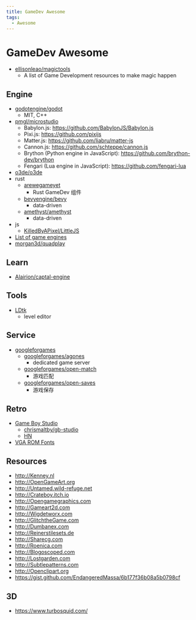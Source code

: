 ```yaml
---
title: GameDev Awesome
tags:
  - Awesome
---
```


# GameDev Awesome

- [ellisonleao/magictools](https://github.com/ellisonleao/magictools)
  - A list of Game Development resources to make magic happen

## Engine

- [godotengine/godot](https://github.com/godotengine/godot)
  - MIT, C++
- [pmgl/microstudio](https://github.com/pmgl/microstudio)
  - Babylon.js: https://github.com/BabylonJS/Babylon.js
  - Pixi.js: https://github.com/pixijs
  - Matter.js: https://github.com/liabru/matter-js
  - Cannon.js: https://github.com/schteppe/cannon.js
  - Brython (Python engine in JavaScript): https://github.com/brython-dev/brython
  - Fengari (Lua engine in JavaScript): https://github.com/fengari-lua
- [o3de/o3de](https://github.com/o3de/o3de)
- rust
  - [arewegameyet](https://arewegameyet.rs/)
    - Rust GameDev 组件
  - [bevyengine/bevy](https://github.com/bevyengine/bevy)
    - data-driven
  - [amethyst/amethyst](https://github.com/amethyst/amethyst)
    - data-driven
- js
  - [KilledByAPixel/LittleJS](https://github.com/KilledByAPixel/LittleJS)
- [List of game engines](https://en.wikipedia.org/wiki/List_of_game_engines)
- [morgan3d/quadplay](https://github.com/morgan3d/quadplay)

## Learn

- [Alairion/captal-engine](https://github.com/Alairion/captal-engine)

## Tools

- [LDtk](https://deepnight.itch.io/ldtk)
  - level editor

## Service

- [googleforgames](https://github.com/googleforgames)
  - [googleforgames/agones](https://github.com/googleforgames/agones)
    - dedicated game server
  - [googleforgames/open-match](https://github.com/googleforgames/open-match)
    - 游戏匹配
  - [googleforgames/open-saves](https://github.com/googleforgames/open-saves)
    - 游戏保存

## Retro

- [Game Boy Studio](https://www.gbstudio.dev/)
  - [chrismaltby/gb-studio](https://github.com/chrismaltby/gb-studio)
  - [HN](https://news.ycombinator.com/item?id=26979879)
- [VGA ROM Fonts](http://www.alexandrugroza.ro/microelectronics/essays-research/vga-rom-fonts/index.html)

## Resources

- http://Kenney.nl
- http://OpenGameArt.org
- http://Untamed.wild-refuge.net
- http://Crateboy.itch.io
- http://Opengamegraphics.com
- http://Gameart2d.com
- http://Wigdetworx.com
- http://GlitchtheGame.com
- http://Dumbanex.com
- http://Reinerstilesets.de
- http://Sharecg.com
- http://Roenica.com
- http://Blogoscoped.com
- http://Lostgarden.com
- http://Subtlepatterns.com
- http://Openclipart.org
- https://gist.github.com/EndangeredMassa/6b177f36b08a5b0798cf

## 3D

- https://www.turbosquid.com/
